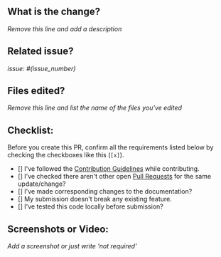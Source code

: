 ## What is the change?
*Remove this line and add a description*

## Related issue?
*issue: #(issue_number)*

## Files edited?
*Remove this line and list the name of the files you've edited*

## Checklist:
Before you create this PR, confirm all the requirements listed below by checking the checkboxes like this (`[x]`).

- [] I've followed the [Contribution Guidelines](https://github.com/ALPHAVIO/BlogSite/blob/master/CONTRIBUTING.md) while contributing.
- [] I've checked there aren't other open [Pull Requests](https://github.com/ALPHAVIO/BlogSite/pulls) for the same update/change?
- [] I've made corresponding changes to the documentation?
- [] My submission doesn't break any existing feature.
- [] I've tested this code locally before submission?

## Screenshots or Video:
*Add a screenshot or just write 'not required'*
